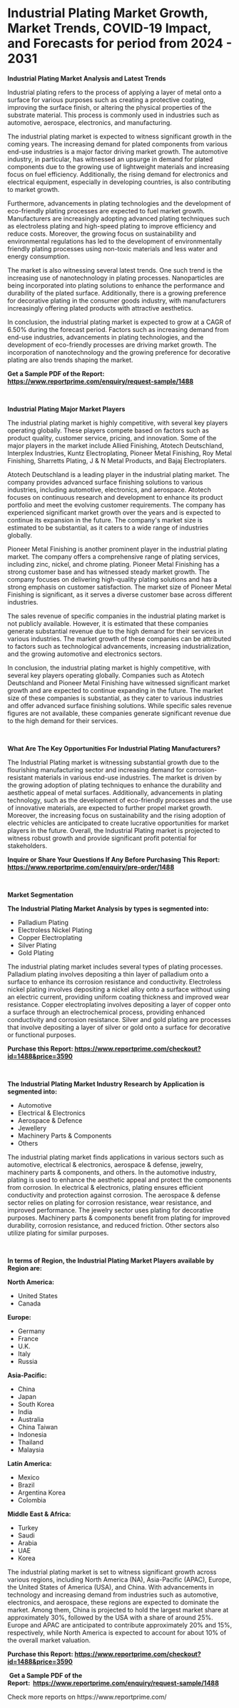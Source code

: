 <p><h1>Industrial Plating Market Growth, Market Trends, COVID-19 Impact, and Forecasts for period from 2024 - 2031</h1></p><p><strong>Industrial Plating Market Analysis and Latest Trends</strong></p>
<p><p>Industrial plating refers to the process of applying a layer of metal onto a surface for various purposes such as creating a protective coating, improving the surface finish, or altering the physical properties of the substrate material. This process is commonly used in industries such as automotive, aerospace, electronics, and manufacturing.</p><p>The industrial plating market is expected to witness significant growth in the coming years. The increasing demand for plated components from various end-use industries is a major factor driving market growth. The automotive industry, in particular, has witnessed an upsurge in demand for plated components due to the growing use of lightweight materials and increasing focus on fuel efficiency. Additionally, the rising demand for electronics and electrical equipment, especially in developing countries, is also contributing to market growth.</p><p>Furthermore, advancements in plating technologies and the development of eco-friendly plating processes are expected to fuel market growth. Manufacturers are increasingly adopting advanced plating techniques such as electroless plating and high-speed plating to improve efficiency and reduce costs. Moreover, the growing focus on sustainability and environmental regulations has led to the development of environmentally friendly plating processes using non-toxic materials and less water and energy consumption.</p><p>The market is also witnessing several latest trends. One such trend is the increasing use of nanotechnology in plating processes. Nanoparticles are being incorporated into plating solutions to enhance the performance and durability of the plated surface. Additionally, there is a growing preference for decorative plating in the consumer goods industry, with manufacturers increasingly offering plated products with attractive aesthetics.</p><p>In conclusion, the industrial plating market is expected to grow at a CAGR of 6.50% during the forecast period. Factors such as increasing demand from end-use industries, advancements in plating technologies, and the development of eco-friendly processes are driving market growth. The incorporation of nanotechnology and the growing preference for decorative plating are also trends shaping the market.</p></p>
<p><strong>Get a Sample PDF of the Report:&nbsp; <a href="https://www.reportprime.com/enquiry/request-sample/1488">https://www.reportprime.com/enquiry/request-sample/1488</a></strong></p>
<p>&nbsp;</p>
<p><strong>Industrial Plating Major Market Players</strong></p>
<p><p>The industrial plating market is highly competitive, with several key players operating globally. These players compete based on factors such as product quality, customer service, pricing, and innovation. Some of the major players in the market include Allied Finishing, Atotech Deutschland, Interplex Industries, Kuntz Electroplating, Pioneer Metal Finishing, Roy Metal Finishing, Sharretts Plating, J & N Metal Products, and Bajaj Electroplaters.</p><p>Atotech Deutschland is a leading player in the industrial plating market. The company provides advanced surface finishing solutions to various industries, including automotive, electronics, and aerospace. Atotech focuses on continuous research and development to enhance its product portfolio and meet the evolving customer requirements. The company has experienced significant market growth over the years and is expected to continue its expansion in the future. The company's market size is estimated to be substantial, as it caters to a wide range of industries globally.</p><p>Pioneer Metal Finishing is another prominent player in the industrial plating market. The company offers a comprehensive range of plating services, including zinc, nickel, and chrome plating. Pioneer Metal Finishing has a strong customer base and has witnessed steady market growth. The company focuses on delivering high-quality plating solutions and has a strong emphasis on customer satisfaction. The market size of Pioneer Metal Finishing is significant, as it serves a diverse customer base across different industries.</p><p>The sales revenue of specific companies in the industrial plating market is not publicly available. However, it is estimated that these companies generate substantial revenue due to the high demand for their services in various industries. The market growth of these companies can be attributed to factors such as technological advancements, increasing industrialization, and the growing automotive and electronics sectors.</p><p>In conclusion, the industrial plating market is highly competitive, with several key players operating globally. Companies such as Atotech Deutschland and Pioneer Metal Finishing have witnessed significant market growth and are expected to continue expanding in the future. The market size of these companies is substantial, as they cater to various industries and offer advanced surface finishing solutions. While specific sales revenue figures are not available, these companies generate significant revenue due to the high demand for their services.</p></p>
<p>&nbsp;</p>
<p><strong>What Are The Key Opportunities For Industrial Plating Manufacturers?</strong></p>
<p><p>The Industrial Plating market is witnessing substantial growth due to the flourishing manufacturing sector and increasing demand for corrosion-resistant materials in various end-use industries. The market is driven by the growing adoption of plating techniques to enhance the durability and aesthetic appeal of metal surfaces. Additionally, advancements in plating technology, such as the development of eco-friendly processes and the use of innovative materials, are expected to further propel market growth. Moreover, the increasing focus on sustainability and the rising adoption of electric vehicles are anticipated to create lucrative opportunities for market players in the future. Overall, the Industrial Plating market is projected to witness robust growth and provide significant profit potential for stakeholders.</p></p>
<p><strong>Inquire or Share Your Questions If Any Before Purchasing This Report: <a href="https://www.reportprime.com/enquiry/pre-order/1488">https://www.reportprime.com/enquiry/pre-order/1488</a></strong></p>
<p>&nbsp;</p>
<p><strong>Market Segmentation</strong></p>
<p><strong>The Industrial Plating Market Analysis by types is segmented into:</strong></p>
<p><ul><li>Palladium Plating</li><li>Electroless Nickel Plating</li><li>Copper Electroplating</li><li>Silver Plating</li><li>Gold Plating</li></ul></p>
<p><p>The industrial plating market includes several types of plating processes. Palladium plating involves depositing a thin layer of palladium onto a surface to enhance its corrosion resistance and conductivity. Electroless nickel plating involves depositing a nickel alloy onto a surface without using an electric current, providing uniform coating thickness and improved wear resistance. Copper electroplating involves depositing a layer of copper onto a surface through an electrochemical process, providing enhanced conductivity and corrosion resistance. Silver and gold plating are processes that involve depositing a layer of silver or gold onto a surface for decorative or functional purposes.</p></p>
<p><strong>Purchase this Report:&nbsp;<a href="https://www.reportprime.com/checkout?id=1488&price=3590">https://www.reportprime.com/checkout?id=1488&price=3590</a></strong></p>
<p>&nbsp;</p>
<p><strong>The Industrial Plating Market Industry Research by Application is segmented into:</strong></p>
<p><ul><li>Automotive</li><li>Electrical & Electronics</li><li>Aerospace & Defence</li><li>Jewellery</li><li>Machinery Parts & Components</li><li>Others</li></ul></p>
<p><p>The industrial plating market finds applications in various sectors such as automotive, electrical & electronics, aerospace & defense, jewelry, machinery parts & components, and others. In the automotive industry, plating is used to enhance the aesthetic appeal and protect the components from corrosion. In electrical & electronics, plating ensures efficient conductivity and protection against corrosion. The aerospace & defense sector relies on plating for corrosion resistance, wear resistance, and improved performance. The jewelry sector uses plating for decorative purposes. Machinery parts & components benefit from plating for improved durability, corrosion resistance, and reduced friction. Other sectors also utilize plating for similar purposes.</p></p>
<p>&nbsp;</p>
<p><strong>In terms of Region, the Industrial Plating Market Players available by Region are:</strong></p>
<p>
    <p> <strong> North America: </strong>
        <ul>
            <li>United States</li>
            <li>Canada</li>
        </ul>
        </p> 
    <p> <strong> Europe: </strong>
        <ul>
            <li>Germany</li>
            <li>France</li>
            <li>U.K.</li>
            <li>Italy</li>
            <li>Russia</li>
        </ul>
        </p> 
    <p> <strong> Asia-Pacific: </strong>
        <ul>
            <li>China</li>
            <li>Japan</li>
            <li>South Korea</li>
            <li>India</li>
            <li>Australia</li>
            <li>China Taiwan</li>
            <li>Indonesia</li>
            <li>Thailand</li>
            <li>Malaysia</li>
        </ul>
        </p> 
    <p> <strong> Latin America: </strong>
        <ul>
            <li>Mexico</li>
            <li>Brazil</li>
            <li>Argentina Korea</li>
            <li>Colombia</li>
        </ul>
        </p> 
    <p> <strong> Middle East & Africa: </strong>
        <ul>
            <li>Turkey</li>
            <li>Saudi</li>
            <li>Arabia</li>
            <li>UAE</li>
            <li>Korea</li>
        </ul>
    </p>
    </p>
<p><p>The industrial plating market is set to witness significant growth across various regions, including North America (NA), Asia-Pacific (APAC), Europe, the United States of America (USA), and China. With advancements in technology and increasing demand from industries such as automotive, electronics, and aerospace, these regions are expected to dominate the market. Among them, China is projected to hold the largest market share at approximately 30%, followed by the USA with a share of around 25%. Europe and APAC are anticipated to contribute approximately 20% and 15%, respectively, while North America is expected to account for about 10% of the overall market valuation.</p></p>
<p><strong>Purchase this Report: <a href="https://www.reportprime.com/checkout?id=1488&price=3590">https://www.reportprime.com/checkout?id=1488&price=3590</a></strong></p>
<p>&nbsp;<strong>Get a Sample PDF of the Report:&nbsp;&nbsp;<a href="https://www.reportprime.com/enquiry/request-sample/1488">https://www.reportprime.com/enquiry/request-sample/1488</a></strong></p>
<p><strong></strong></p>
<p>Check more reports on https://www.reportprime.com/</p>